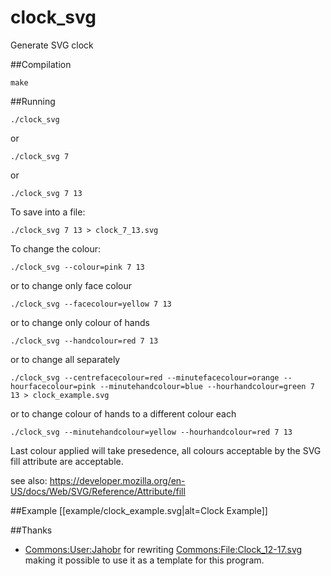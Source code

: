 # clock_svg
Generate SVG clock

##Compilation

    make

##Running

    ./clock_svg
  
  or
  
    ./clock_svg 7
  
  or
  
    ./clock_svg 7 13

To save into a file:

    ./clock_svg 7 13 > clock_7_13.svg

To change the colour:

    ./clock_svg --colour=pink 7 13
  
  or to change only face colour
  
    ./clock_svg --facecolour=yellow 7 13
  
  or to change only colour of hands
  
    ./clock_svg --handcolour=red 7 13
  
  or to change all separately
  
    ./clock_svg --centrefacecolour=red --minutefacecolour=orange --hourfacecolour=pink --minutehandcolour=blue --hourhandcolour=green 7 13 > clock_example.svg
  
  
  
  or to change colour of hands to a different colour each
  
    ./clock_svg --minutehandcolour=yellow --hourhandcolour=red 7 13

Last colour applied will take presedence, all colours acceptable by the SVG fill attribute are acceptable.

  see also: https://developer.mozilla.org/en-US/docs/Web/SVG/Reference/Attribute/fill

##Example
[[example/clock_example.svg|alt=Clock Example]]

##Thanks

* [Commons:User:Jahobr](https://commons.wikimedia.org/wiki/User:Jahobr) for rewriting [Commons:File:Clock_12-17.svg](https://commons.wikimedia.org/wiki/File:Clock_12-27.svg) making it possible to use it as a template for this program.
